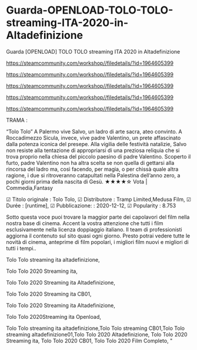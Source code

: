 # Guarda-OPENLOAD-TOLO-TOLO-streaming-ITA-2020-in-Altadefinizione
Guarda [OPENLOAD] TOLO TOLO streaming ITA 2020 in Altadefinizione

https://steamcommunity.com/workshop//filedetails/?id=1964605399

https://steamcommunity.com/workshop//filedetails/?id=1964605399

https://steamcommunity.com/workshop//filedetails/?id=1964605399

https://steamcommunity.com/workshop//filedetails/?id=1964605399

https://steamcommunity.com/workshop//filedetails/?id=1964605399


TRAMA :

“Tolo Tolo” A Palermo vive Salvo, un ladro di arte sacra, ateo convinto. A Roccadimezzo Sicula, invece, vive padre Valentino, un prete affascinato dalla potenza iconica del presepe. Alla vigilia delle festività natalizie, Salvo non resiste alla tentazione di appropriarsi di una preziosa reliquia che si trova proprio nella chiesa del piccolo paesino di padre Valentino. Scoperto il furto, padre Valentino non ha altra scelta se non quella di gettarsi alla rincorsa del ladro ma, così facendo, per magia, o per chissà quale altra ragione, i due si ritroveranno catapultati nella Palestina dell’anno zero, a pochi giorni prima della nascita di Gesù.
★★★★☆ Vota | Commedia,Fantasy

☑ Titolo originale : Tolo Tolo,
☑ Distributore : Tramp Limited,Medusa Film,
☑ Durée : [runtime],
☑ Pubblicazione: : 2020-12-12,
☑ Popularity : 8.753

Sotto questa voce puoi trovare la maggior parte dei capolavori del film nella nostra base di cinema. Accent la vostra attenzione che tutti i film esclusivamente nella licenza doppiaggio italiano. Il team di professionisti aggiorna il contenuto sul sito quasi ogni giorno. Presto potrai vedere tutte le novità di cinema, anteprime di film popolari, i migliori film nuovi e migliori di tutti i tempi..

Tolo Tolo streaming ita altadefinizione,

Tolo Tolo 2020 Streaming ita,

Tolo Tolo 2020 Streaming ita Altadefinizione,

Tolo Tolo 2020 Streaming ita CB01,

Tolo Tolo 2020 Streaming ita Altadefinizione,

Tolo Tolo 2020Streaming ita Openload,

Tolo Tolo streaming ita altadefinizione,Tolo Tolo streaming CB01,Tolo Tolo streaming altadefinizione01,Tolo Tolo 2020 Altadefinizione, Tolo Tolo 2020 Streaming ita, Tolo Tolo 2020 CB01, Tolo Tolo 2020 Film Completo, "
